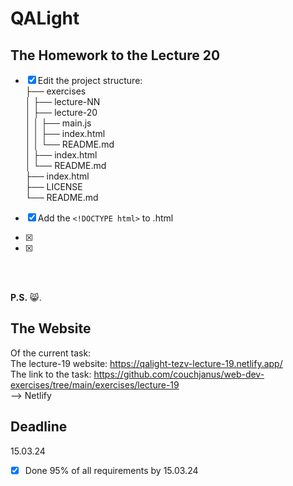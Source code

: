 # QALight
## The Homework to the Lecture 20

- [x] Edit the project structure:<br>
├── exercises<br>
│   ├── lecture-NN<br>
│   ├── lecture-20<br>
│   │   ├── main.js<br>
│   │   ├── index.html<br>
│   │   └── README.md<br>
│   ├── index.html <br>
│   └── README.md<br>
├── index.html<br>
├── LICENSE<br>
└── README.md<br>

- [x] Add the `<!DOCTYPE html>` to .html<br>
- [x] 
- [x] 
<br><br>

**P.S.** 😸.

## The Website
Of the current task: <br>
The lecture-19 website: https://qalight-tezv-lecture-19.netlify.app/<br>
The link to the task: https://github.com/couchjanus/web-dev-exercises/tree/main/exercises/lecture-19
<br />
--> Netlify

## Deadline
15.03.24 <br />

- [x] Done 95% of all requirements by 15.03.24